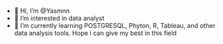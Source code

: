 - 👋 Hi, I’m @Yasmnn
- 👀 I’m interested in data analyst
- 🌱 I’m currently learning POSTGRESQL, Phyton, R, Tableau, and other data analysis tools. Hope i can give my best in this field

<!---
Yasmnn/Yasmnn is a ✨ special ✨ repository because its `README.md` (this file) appears on your GitHub profile.
You can click the Preview link to take a look at your changes.
--->
